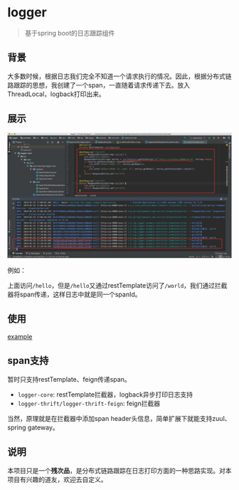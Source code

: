 # logger

> 基于spring boot的日志跟踪组件

## 背景

大多数时候，根据日志我们完全不知道一个请求执行的情况。因此，根据分布式链路跟踪的思想，我创建了一个span，一直随着请求传递下去。放入ThreadLocal，logback打印出来。

## 展示

![demo](./doc/demo.jpg)

例如：

上面访问`/hello`，但是`/hello`又通过restTemplate访问了`/world`，我们通过拦截器将span传递，这样日志中就是同一个spanId。

## 使用

[example](./example)

## span支持

暂时只支持restTemplate、feign传递span。

* `logger-core`: restTemplate拦截器，logback异步打印日志支持
* `logger-thrift/logger-thrift-feign`: feign拦截器

当然，原理就是在拦截器中添加span header头信息，简单扩展下就能支持zuul、spring gateway。

## 说明

本项目只是一个**残次品**，是分布式链路跟踪在日志打印方面的一种思路实现。对本项目有兴趣的道友，欢迎去自定义。